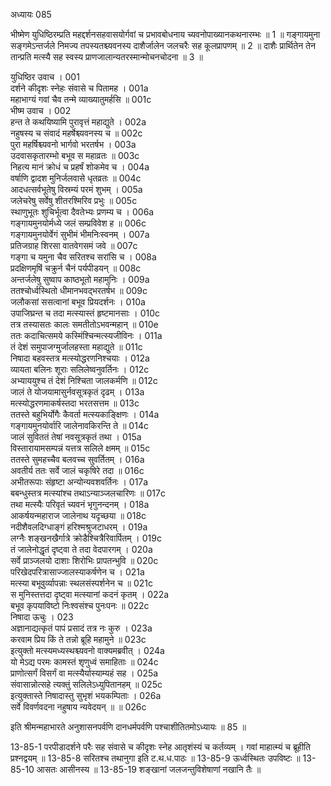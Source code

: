 अध्यायः 085

भीष्मेण युधिष्ठिरम्प्रति महद्दर्शनसहवासयोर्गवां च प्रभावबोधनाय च्यवनोपाख्यानकथनारम्भः ॥ 1 ॥ गङ्गायमुना सङ्गमेऽन्तर्जले निमज्य तपस्यतश्च्यवनस्य दाशैर्जालेन जलचरैः सह कूलप्रापणम् ॥ 2 ॥ दाशैः प्रार्थितेन तेन तान्प्रति मत्स्यै सह स्वस्य प्राणजालान्यतरस्मान्मोचनचोदना ॥ 3 ॥

युधिष्ठिर उवाच ।	001  
दर्शने कीदृशः स्नेहः संवासे च पितामह ।	001a  
महाभाग्यं गवां चैव तन्मे व्याख्यातुमर्हसि ॥	001c  
भीष्म उवाच ।	002  
हन्त ते कथयिष्यामि पुरावृत्तं महाद्युते ।	002a  
नहुषस्य च संवादं महर्षेश्च्यवनस्य च ॥	002c  
पुरा महर्षिश्च्यवनो भार्गवो भरतर्षभ ।	003a  
उदवासकृतारम्भो बभूव स महाव्रतः ॥	003c  
निहत्य मानं क्रोधं च प्रहर्षं शोकमेव च ।	004a  
वर्षाणि द्वादश मुनिर्जलवासे धृतव्रतः ॥	004c  
आदधत्सर्वभूतेषु विस्रम्यं परमं शुभम् ।	005a  
जलेचरेषु सर्वेषु शीतरश्मिरिव प्रभुः ॥	005c  
स्थाणुभूतः शुचिर्भूत्वा दैवतेभ्यः प्रणम्य च ।	006a  
गङ्गायमुनयोर्मध्ये जलं सम्प्रविवेश ह ॥	006c  
गङ्गायमुनयोर्वेगं सुभीमं भीमनिःस्वनम् ।	007a  
प्रतिजग्राह शिरसा वातवेगसमं जवे ॥	007c  
गङ्गा च यमुना चैव सरितश्च सरांसि च ।	008a  
प्रदक्षिणमृषिं चक्रुर्न चैनं पर्यपीडयन् ॥	008c  
अन्तर्जलेषु सुष्वाप काष्ठभूतो महामुनिः ।	009a  
ततश्चोर्ध्वस्थितो धीमानभवद्भरतर्षभ ॥	009c  
जलौकसां ससत्वानां बभूव प्रियदर्शनः ।	010a  
उपाजिघ्रन्त च तदा मत्स्यास्तं हृष्टमानसाः ।	010c  
तत्र तस्यासतः कालः समतीतोऽभवन्महान् ॥	010e  
ततः कदाचित्समये कस्मिंश्चिन्मत्स्यजीविनः ।	011a  
तं देशं समुपाजग्मुर्जालहस्ता महाद्युते ॥	011c  
निषादा बहवस्तत्र मत्स्योद्धरणनिश्चयाः ।	012a  
व्यायता बलिनः शूराः सलिलेष्वनुवर्तिनः ।	012c  
अभ्याययुश्च तं देशं निश्चिता जालकर्मणि ॥	012c  
जालं ते योजयामासुर्नवसूत्रकृतं दृढम् ।	013a  
मत्स्योद्धरणमाकर्षस्तदा भरतसत्तम ॥	013c  
ततस्ते बहुभिर्योगैः कैवर्ता मत्स्यकाङ्क्षिणः ।	014a  
गङ्गायमुनयोर्वारि जालेनावकिरन्ति ते ॥	014c  
जालं सुविततं तेषां नवसूत्रकृतं तथा ।	015a  
विस्तारायामसम्पन्नं यत्तत्र सलिले क्षमम् ॥	015c  
ततस्ते सुमहच्चैव बलवच्च सुवर्तितम् ।	016a  
अवतीर्य ततः सर्वे जालं चकृषिरे तदा ॥	016c  
अभीतरूपाः संहृष्टा अन्योन्यवशवर्तिनः ।	017a  
बबन्धुस्तत्र मत्स्यांश्च तथाऽन्याञ्जलचारिणः ॥	017c  
तथा मत्स्यैः परिवृतं च्यवनं भृगुनन्दनम् ।	018a  
आकर्षयन्महाराज जालेनाथ यदृच्छया ॥	018c  
नदीशैवलदिग्धाङ्गं हरिश्मश्रुजटाधरम् ।	019a  
लग्नैः शङ्खनखैर्गात्रे क्रोडैश्चित्रैरिवार्पितम् ।	019c  
तं जालेनोद्धृतं दृष्ट्वा ते तदा वेदपारगम् ।	020a  
सर्वे प्राञ्जलयो दाशाः शिरोभिः प्रापतन्भुवि ॥	020c  
परिखेदपरित्रासाज्जालस्याकर्षणेन च ।	021a  
मत्स्या बभूवुर्व्यापन्नाः स्थलसंस्पर्शनेन च ॥	021c  
स मुनिस्तत्तदा दृष्ट्वा मत्स्यानां कदनं कृतम् ।	022a  
बभूव कृपयाविष्टो निःश्वसंश्च पुनःपनः ॥	022c  
निषादा ऊचुः ।	023  
अज्ञानाद्यत्कृतं पापं प्रसादं तत्र नः कुरु ।	023a  
करवाम प्रिय किं ते तन्नो ब्रूहि महामुने ॥	023c  
इत्युक्तो मत्स्यमध्यस्थश्च्यवनो वाक्यमब्रवीत् ।	024a  
यो मेऽद्य परमः कामस्तं शृणुध्वं समाहिताः ॥	024c  
प्राणोत्सर्गं विसर्गं वा मत्स्यैर्यास्याम्यहं सह ।	025a  
संवासान्नोत्सहे त्यक्तुं सलिलेऽध्युपितानहम् ॥	025c  
इत्युक्तास्ते निषादास्तु सुभृशं भयकम्पिताः ।	026a  
सर्वे विवर्णवदना नहुषाय न्यवेदयन् ॥ ॥	026c  

इति श्रीमन्महाभारते अनुशासनपर्वणि दानधर्मपर्वणि पश्चाशीतितमोऽध्यायः ॥ 85 ॥

13-85-1 परपीडादर्शने परैः सह संवासे च कीदृशः स्नेह आतृशंस्यं च कर्तव्यम् । गवां माहात्म्यं च ब्रूहीति प्रश्नद्वयम् ॥ 13-85-8 सरितश्च तथानुगा इति ट.थ.ध.पाठः ॥ 13-85-9 ऊर्ध्वस्थितः उपविष्टः ॥ 13-85-10 आसतः आसीनस्य ॥ 13-85-19 शङ्खानां जलजन्तुविशेषाणां नखानि तैः ॥

